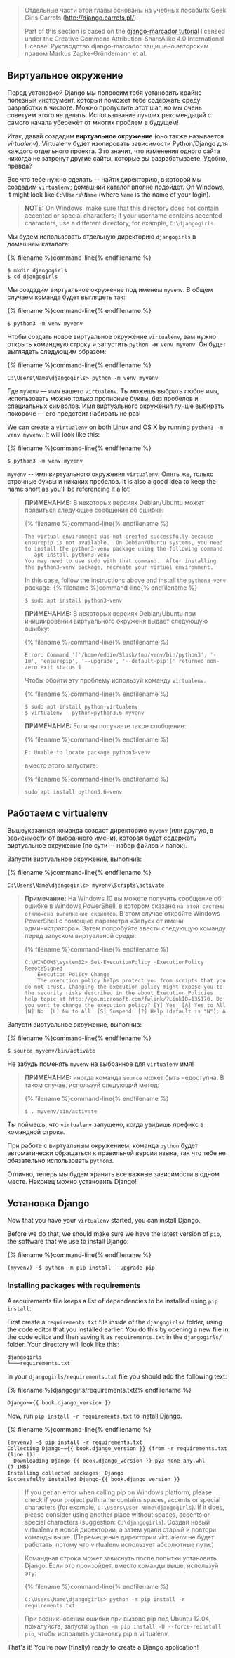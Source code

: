 > Отдельные части этой главы основаны на учебных пособиях Geek Girls Carrots (http://django.carrots.pl/).
> 
> Part of this section is based on the [django-marcador tutorial](http://django-marcador.keimlink.de/) licensed under the Creative Commons Attribution-ShareAlike 4.0 International License. Руководство django-marcador защищено авторским правом Markus Zapke-Gründemann et al.

## Виртуальное окружение

Перед установкой Django мы попросим тебя установить крайне полезный инструмент, который поможет тебе содержать среду разработки в чистоте. Можно пропустить этот шаг, но мы очень советуем этого не делать. Использование лучших рекомендаций с самого начала убережёт от многих проблем в будущем!

Итак, давай создадим **виртуальное окружение** (оно также называется *virtualenv*). Virtualenv будет изолировать зависимости Python/Django для каждого отдельного проекта. Это значит, что изменения одного сайта никогда не затронут другие сайты, которые вы разрабатываете. Удобно, правда?

Все что тебе нужно сделать -- найти директорию, в которой мы создадим `virtualenv`; домашний каталог вполне подойдет. On Windows, it might look like `C:\Users\Name` (where `Name` is the name of your login).

> **NOTE:** On Windows, make sure that this directory does not contain accented or special characters; if your username contains accented characters, use a different directory, for example, `C:\djangogirls`.

Мы будем использовать отдельную директорию `djangogirls` в домашнем каталоге:

{% filename %}command-line{% endfilename %}

    $ mkdir djangogirls
    $ cd djangogirls
    

Мы создадим виртуальное окружение под именем `myvenv`. В общем случаем команда будет выглядеть так:

{% filename %}command-line{% endfilename %}

    $ python3 -m venv myvenv
    

<!--sec data-title="Virtual environment: Windows" data-id="virtualenv_installation_windows"
data-collapse=true ces-->

Чтобы создать новое виртуальное окружение `virtualenv`, вам нужно открыть командную строку и запустить `python -м venv myvenv`. Он будет выглядеть следующим образом:

{% filename %}command-line{% endfilename %}

    C:\Users\Name\djangogirls> python -m venv myvenv
    

Где `myvenv` — имя вашего `virtualenv`. Ты можешь выбрать любое имя, использовать можно только прописные буквы, без пробелов и специальных символов. Имя виртуального окружения лучше выбирать покороче — его предстоит набирать не раз!

<!--endsec-->

<!--sec data-title="Virtual environment: Linux and OS X" data-id="virtualenv_installation_linuxosx"
data-collapse=true ces-->

We can create a `virtualenv` on both Linux and OS X by running `python3 -m venv myvenv`. It will look like this:

{% filename %}command-line{% endfilename %}

    $ python3 -m venv myvenv
    

`myvenv` -- имя виртуального окружения `virtualenv`. Опять же, только строчные буквы и никаких пробелов. It is also a good idea to keep the name short as you'll be referencing it a lot!

> **ПРИМЕЧАНИЕ:** В некоторых версиях Debian/Ubuntu может появиться следующее сообщение об ошибке:
> 
> {% filename %}command-line{% endfilename %}
> 
>     The virtual environment was not created successfully because ensurepip is not available.  On Debian/Ubuntu systems, you need to install the python3-venv package using the following command.
>        apt install python3-venv
>     You may need to use sudo with that command.  After installing the python3-venv package, recreate your virtual environment.
>     
> 
> In this case, follow the instructions above and install the `python3-venv` package: {% filename %}command-line{% endfilename %}
> 
>     $ sudo apt install python3-venv
>     
> 
> **ПРИМЕЧАНИЕ:** В некоторых версиях Debian/Ubuntu при инициировании виртуального окруженя выдает следующую ошибку:
> 
> {% filename %}command-line{% endfilename %}
> 
>     Error: Command '['/home/eddie/Slask/tmp/venv/bin/python3', '-Im', 'ensurepip', '--upgrade', '--default-pip']' returned non-zero exit status 1
>     
> 
> Чтобы обойти эту проблему используй команду `virtualenv`.
> 
> {% filename %}command-line{% endfilename %}
> 
>     $ sudo apt install python-virtualenv
>     $ virtualenv --python=python3.6 myvenv
>     
> 
> **ПРИМЕЧАНИЕ:** Если вы получаете такое сообщение:
> 
> {% filename %}command-line{% endfilename %}
> 
>     E: Unable to locate package python3-venv
>     
> 
> вместо этого запустите:
> 
> {% filename %}command-line{% endfilename %}
> 
>     sudo apt install python3.6-venv
>     

<!--endsec-->

## Работаем с virtualenv

Вышеуказанная команда создаст директорию `myvenv` (или другую, в зависимости от выбранного имени), которая будет содержать виртуальное окружение (по сути -- набор файлов и папок).

<!--sec data-title="Working with virtualenv: Windows" data-id="virtualenv_windows"
data-collapse=true ces-->

Запусти виртуальное окружение, выполнив:

{% filename %}command-line{% endfilename %}

    C:\Users\Name\djangogirls> myvenv\Scripts\activate
    

> **Примечание:** На Windows 10 вы можете получить сообщение об ошибке в Windows PowerShell, в котором сказано `на этой системы отключено выполнение скриптов`. В этом случае откройте Windows PowerShell с помощью параметра «Запуск от имени администратора». Затем попробуйте ввести следующую команду перед запуском виртуальной среды:
> 
> {% filename %}command-line{% endfilename %}
> 
>     C:\WINDOWS\system32> Set-ExecutionPolicy -ExecutionPolicy RemoteSigned
>         Execution Policy Change
>         The execution policy helps protect you from scripts that you do not trust. Changing the execution policy might expose you to the security risks described in the about_Execution_Policies help topic at http://go.microsoft.com/fwlink/?LinkID=135170. Do you want to change the execution policy? [Y] Yes  [A] Yes to All  [N] No  [L] No to All  [S] Suspend  [?] Help (default is "N"): A
>     

<!--endsec-->

<!--sec data-title="Working with virtualenv: Linux and OS X" data-id="virtualenv_linuxosx"
data-collapse=true ces-->

Запусти виртуальное окружение, выполнив:

{% filename %}command-line{% endfilename %}

    $ source myvenv/bin/activate
    

Не забудь поменять `myvenv` на выбранное для `virtualenv` имя!

> **ПРИМЕЧАНИЕ:** иногда команда `source` может быть недоступна. В таком случае, используй следующий метод:
> 
> {% filename %}command-line{% endfilename %}
> 
>     $ . myvenv/bin/activate
>     

<!--endsec-->

Ты поймешь, что `virtualenv` запущено, когда увидишь префикс в командной строке.

При работе с виртуальным окружением, команда `python` будет автоматически обращаться к правильной версии языка, так что тебе не обязательно использовать `python3`.

Отлично, теперь мы будем хранить все важные зависимости в одном месте. Наконец можно установить Django!

## Установка Django

Now that you have your `virtualenv` started, you can install Django.

Before we do that, we should make sure we have the latest version of `pip`, the software that we use to install Django:

{% filename %}command-line{% endfilename %}

    (myvenv) ~$ python -m pip install --upgrade pip
    

### Installing packages with requirements

A requirements file keeps a list of dependencies to be installed using `pip install`:

First create a `requirements.txt` file inside of the `djangogirls/` folder, using the code editor that you installed earlier. You do this by opening a new file in the code editor and then saving it as `requirements.txt` in the `djangogirls/` folder. Your directory will look like this:

    djangogirls
    └───requirements.txt
    

In your `djangogirls/requirements.txt` file you should add the following text:

{% filename %}djangogirls/requirements.txt{% endfilename %}

    Django~={{ book.django_version }}
    

Now, run `pip install -r requirements.txt` to install Django.

{% filename %}command-line{% endfilename %}

    (myvenv) ~$ pip install -r requirements.txt
    Collecting Django~={{ book.django_version }} (from -r requirements.txt (line 1))
      Downloading Django-{{ book.django_version }}-py3-none-any.whl (7.1MB)
    Installing collected packages: Django
    Successfully installed Django-{{ book.django_version }}
    

<!--sec data-title="Installing Django: Windows" data-id="django_err_windows"
data-collapse=true ces-->

> If you get an error when calling pip on Windows platform, please check if your project pathname contains spaces, accents or special characters (for example, `C:\Users\User Name\djangogirls`). If it does, please consider using another place without spaces, accents or special characters (suggestion: `C:\djangogirls`). Создай новый virtualenv в новой директории, а затем удали старый и повтори команды выше. (Перемещение директории virtualenv не будет работать, потому что virtualenv использует абсолютные пути.)

<!--endsec-->

<!--sec data-title="Installing Django: Windows 8 and Windows 10" data-id="django_err_windows8and10"
data-collapse=true ces-->

> Командная строка может зависнуть после попытки установить Django. Если это произойдет, вместо команды выше, используй эту:
> 
> {% filename %}command-line{% endfilename %}
> 
>     C:\Users\Name\djangogirls> python -m pip install -r requirements.txt
>     

<!--endsec-->

<!--sec data-title="Installing Django: Linux" data-id="django_err_linux"
data-collapse=true ces-->

> При возникновении ошибки при вызове pip под Ubuntu 12.04, пожалуйста, запусти `python -m pip install -U --force-reinstall pip`, чтобы исправить установку pip в virtualenv.

<!--endsec-->

That's it! You're now (finally) ready to create a Django application!